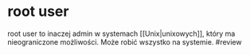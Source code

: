 # root user
root user to inaczej admin w systemach [[Unix|unixowych]], który ma nieograniczone możliwości.
Może robić wszystko na systemie. #review
